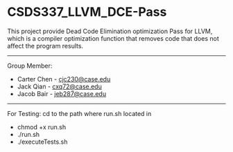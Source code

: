 # CSDS337_LLVM_DCE-Pass

This project provide Dead Code Elimination optimization Pass for LLVM, which is a compiler optimization function that removes code that does not affect the program results.


---
Group Member:
- Carter Chen - cjc230@case.edu
- Jack Qian - cxq72@case.edu
- Jacob Bair - jeb287@case.edu

---
For Testing:
cd to the path where run.sh located in
- chmod +x run.sh
- ./run.sh
- ./executeTests.sh
